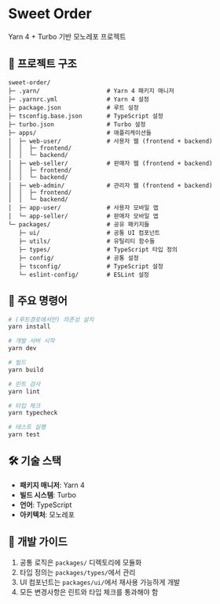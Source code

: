 # Sweet Order

Yarn 4 + Turbo 기반 모노레포 프로젝트

## 📁 프로젝트 구조

```
sweet-order/
├─ .yarn/                   # Yarn 4 패키지 매니저
├─ .yarnrc.yml              # Yarn 4 설정
├─ package.json             # 루트 설정
├─ tsconfig.base.json       # TypeScript 설정
├─ turbo.json               # Turbo 설정
├─ apps/                    # 애플리케이션들
│  ├─ web-user/             # 사용자 웹 (frontend + backend)
│  │  ├─ frontend/
│  │  └─ backend/
│  ├─ web-seller/           # 판매자 웹 (frontend + backend)
│  │  ├─ frontend/
│  │  └─ backend/
│  ├─ web-admin/            # 관리자 웹 (frontend + backend)
│  │  ├─ frontend/
│  │  └─ backend/
│  ├─ app-user/             # 사용자 모바일 앱
│  └─ app-seller/           # 판매자 모바일 앱
└─ packages/                # 공유 패키지들
   ├─ ui/                   # 공통 UI 컴포넌트
   ├─ utils/                # 유틸리티 함수들
   ├─ types/                # TypeScript 타입 정의
   ├─ config/               # 공통 설정
   ├─ tsconfig/             # TypeScript 설정
   └─ eslint-config/        # ESLint 설정

```

## 🚀 주요 명령어

```bash
# (루트경로에서만) 의존성 설치
yarn install

# 개발 서버 시작
yarn dev

# 빌드
yarn build

# 린트 검사
yarn lint

# 타입 체크
yarn typecheck

# 테스트 실행
yarn test
```

## 🛠 기술 스택

- **패키지 매니저**: Yarn 4
- **빌드 시스템**: Turbo
- **언어**: TypeScript
- **아키텍처**: 모노레포

## 📝 개발 가이드

1. 공통 로직은 `packages/` 디렉토리에 모듈화
2. 타입 정의는 `packages/types/`에서 관리
3. UI 컴포넌트는 `packages/ui/`에서 재사용 가능하게 개발
4. 모든 변경사항은 린트와 타입 체크를 통과해야 함
